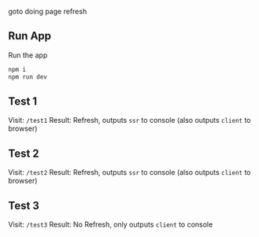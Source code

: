goto doing page refresh 

## Run App

Run the app
```bash
npm i
npm run dev
```

## Test 1

Visit: `/test1` 
Result: Refresh, outputs `ssr` to console (also outputs `client` to browser)

## Test 2

Visit: `/test2` 
Result: Refresh, outputs `ssr` to console (also outputs `client` to browser)

## Test 3

Visit: `/test3` 
Result: No Refresh, only outputs `client` to console